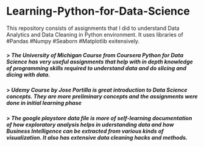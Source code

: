 # Learning-Python-for-Data-Science

This repository consists of assignments that I did to understand Data Analytics and Data Cleaning in Python environment. It uses libraries of #Pandas #Numpy #Seaborn #Matplotlib exitensively.

##### > The University of Michigan Course from Coursera Python for Data Science has very useful assignments that help with in depth knowledge of programming skills required to understand data and do slicing and dicing with data. 

##### > Udemy Course by Jose Portilla is great introduction to Data Science concepts. They are more preliminary concepts and the assignments were done in initial learning phase

##### > The google playstore data file is more of self-learning documentation of how exploratory analysis helps in uderstanding data and how Business Intelligence can be extracted from various kinds of visualization. It also has extensive data cleaning hacks and methods. 
